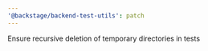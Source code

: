 ```yaml
---
'@backstage/backend-test-utils': patch
---
```


Ensure recursive deletion of temporary directories in tests
